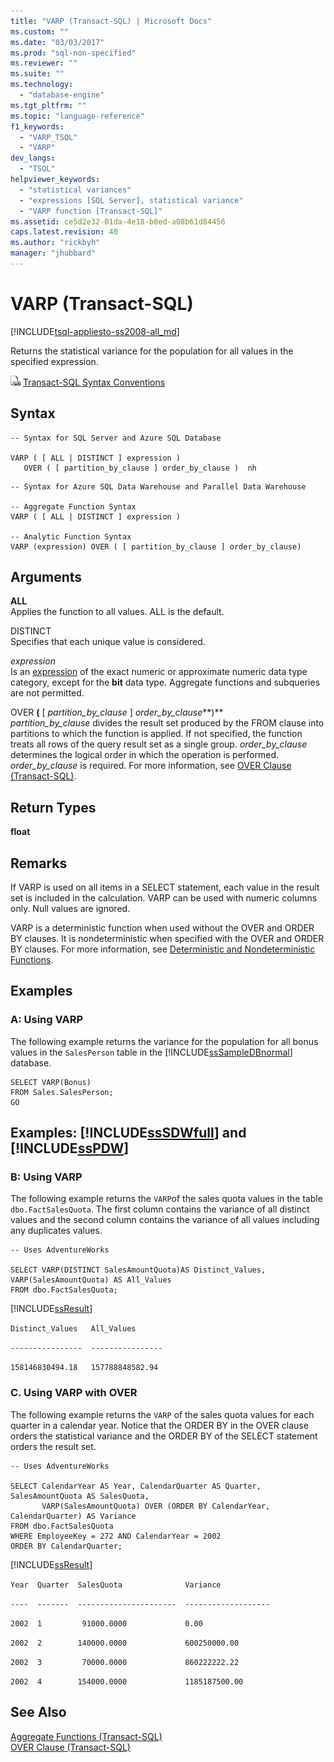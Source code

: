 ```yaml
---
title: "VARP (Transact-SQL) | Microsoft Docs"
ms.custom: ""
ms.date: "03/03/2017"
ms.prod: "sql-non-specified"
ms.reviewer: ""
ms.suite: ""
ms.technology: 
  - "database-engine"
ms.tgt_pltfrm: ""
ms.topic: "language-reference"
f1_keywords: 
  - "VARP_TSQL"
  - "VARP"
dev_langs: 
  - "TSQL"
helpviewer_keywords: 
  - "statistical variances"
  - "expressions [SQL Server], statistical variance"
  - "VARP function [Transact-SQL]"
ms.assetid: ce5d2e32-01da-4e18-b8ed-a08b61d84456
caps.latest.revision: 40
ms.author: "rickbyh"
manager: "jhubbard"
---
```

# VARP (Transact-SQL)
[!INCLUDE[tsql-appliesto-ss2008-all_md](../../a9retired/includes/tsql-appliesto-ss2008-all-md.md)]

  Returns the statistical variance for the population for all values in the specified expression.  
  
 ![Topic link icon](../../a9notintoc/media/topic-link.gif "Topic link icon") [Transact-SQL Syntax Conventions](../../t-sql/language-elements/transact-sql-syntax-conventions-transact-sql.md)  
  
## Syntax  
  
```  
-- Syntax for SQL Server and Azure SQL Database  
  
VARP ( [ ALL | DISTINCT ] expression )  
   OVER ( [ partition_by_clause ] order_by_clause )  nh  
```  
  
```  
-- Syntax for Azure SQL Data Warehouse and Parallel Data Warehouse  
  
-- Aggregate Function Syntax   
VARP ( [ ALL | DISTINCT ] expression )  
  
-- Analytic Function Syntax  
VARP (expression) OVER ( [ partition_by_clause ] order_by_clause)  
```  
  
## Arguments  
 **ALL**  
 Applies the function to all values. ALL is the default.  
  
 DISTINCT  
 Specifies that each unique value is considered.  
  
 *expression*  
 Is an [expression](../../t-sql/language-elements/expressions-transact-sql.md) of the exact numeric or approximate numeric data type category, except for the **bit** data type. Aggregate functions and subqueries are not permitted.  
  
 OVER **(** [ *partition_by_clause* ] *order_by_clause***)**  
 *partition_by_clause* divides the result set produced by the FROM clause into partitions to which the function is applied. If not specified, the function treats all rows of the query result set as a single group. *order_by_clause* determines the logical order in which the operation is performed. *order_by_clause* is required. For more information, see [OVER Clause &#40;Transact-SQL&#41;](../../t-sql/queries/select-over-clause-transact-sql.md).  
  
## Return Types  
 **float**  
  
## Remarks  
 If VARP is used on all items in a SELECT statement, each value in the result set is included in the calculation. VARP can be used with numeric columns only. Null values are ignored.  
  
 VARP is a deterministic function when used without the OVER and ORDER BY clauses. It is nondeterministic when specified with the OVER and ORDER BY clauses. For more information, see [Deterministic and Nondeterministic Functions](../../relational-databases/user-defined-functions/deterministic-and-nondeterministic-functions.md).  
  
## Examples  
  
### A: Using VARP  
 The following example returns the variance for the population for all bonus values in the `SalesPerson` table in the [!INCLUDE[ssSampleDBnormal](../../a9notintoc/includes/sssampledbnormal-md.md)] database.  
  
```  
SELECT VARP(Bonus)  
FROM Sales.SalesPerson;  
GO  
```  
  
## Examples: [!INCLUDE[ssSDWfull](../../a9notintoc/includes/sssdwfull-md.md)] and [!INCLUDE[ssPDW](../../a9notintoc/includes/sspdw-md.md)]  
  
### B: Using VARP  
 The following example returns the `VARP`of the sales quota values in the table `dbo.FactSalesQuota`. The first column contains the variance of all distinct values and the second column contains the variance of all values including any duplicates values.  
  
```  
-- Uses AdventureWorks  
  
SELECT VARP(DISTINCT SalesAmountQuota)AS Distinct_Values, VARP(SalesAmountQuota) AS All_Values  
FROM dbo.FactSalesQuota;  
```  
  
 [!INCLUDE[ssResult](../../relational-databases/includes/ssresult-md.md)]  
  
 `Distinct_Values   All_Values`  
  
 `----------------  ----------------`  
  
 `158146830494.18   157788848582.94`  
  
### C. Using VARP with OVER  
 The following example returns the `VARP` of the sales quota values for each quarter in a calendar year. Notice that the ORDER BY in the OVER clause orders the statistical variance and the ORDER BY of the SELECT statement orders the result set.  
  
```  
-- Uses AdventureWorks  
  
SELECT CalendarYear AS Year, CalendarQuarter AS Quarter, SalesAmountQuota AS SalesQuota,  
       VARP(SalesAmountQuota) OVER (ORDER BY CalendarYear, CalendarQuarter) AS Variance  
FROM dbo.FactSalesQuota  
WHERE EmployeeKey = 272 AND CalendarYear = 2002  
ORDER BY CalendarQuarter;  
```  
  
 [!INCLUDE[ssResult](../../relational-databases/includes/ssresult-md.md)]  
  
 `Year  Quarter  SalesQuota              Variance`  
  
 `----  -------  ----------------------  -------------------`  
  
 `2002  1         91000.0000             0.00`  
  
 `2002  2        140000.0000             600250000.00`  
  
 `2002  3         70000.0000             860222222.22`  
  
 `2002  4        154000.0000             1185187500.00`  
  
## See Also  
 [Aggregate Functions &#40;Transact-SQL&#41;](../../t-sql/functions/aggregate-functions-transact-sql.md)   
 [OVER Clause &#40;Transact-SQL&#41;](../../t-sql/queries/select-over-clause-transact-sql.md)  
  
  

